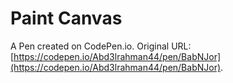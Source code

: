 # Paint Canvas

A Pen created on CodePen.io. Original URL: [https://codepen.io/Abd3lrahman44/pen/BabNJor](https://codepen.io/Abd3lrahman44/pen/BabNJor).

